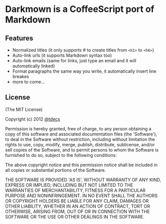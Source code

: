# Darkmown is a CoffeeScript port of Markdown

## Features
- Normalized titles (it only supports # to create titles from `<h1>` to `<h6>`)
- Auto-link urls (it supports Markdown syntax too)
- Auto-link emails (same for links, just type an email and it will automatically linked)
- Format paragraphs the same way you write, it automatically insert line breakes
- more to come...

## License

(The MIT License)

Copyright (c) 2012 [@tdecs](http://twitter.com/tdecs)

Permission is hereby granted, free of charge, to any person obtaining
a copy of this software and associated documentation files (the
'Software'), to deal in the Software without restriction, including
without limitation the rights to use, copy, modify, merge, publish,
distribute, sublicense, and/or sell copies of the Software, and to
permit persons to whom the Software is furnished to do so, subject to
the following conditions:

The above copyright notice and this permission notice shall be
included in all copies or substantial portions of the Software.

THE SOFTWARE IS PROVIDED 'AS IS', WITHOUT WARRANTY OF ANY KIND,
EXPRESS OR IMPLIED, INCLUDING BUT NOT LIMITED TO THE WARRANTIES OF
MERCHANTABILITY, FITNESS FOR A PARTICULAR PURPOSE AND NONINFRINGEMENT.
IN NO EVENT SHALL THE AUTHORS OR COPYRIGHT HOLDERS BE LIABLE FOR ANY
CLAIM, DAMAGES OR OTHER LIABILITY, WHETHER IN AN ACTION OF CONTRACT,
TORT OR OTHERWISE, ARISING FROM, OUT OF OR IN CONNECTION WITH THE
SOFTWARE OR THE USE OR OTHER DEALINGS IN THE SOFTWARE.